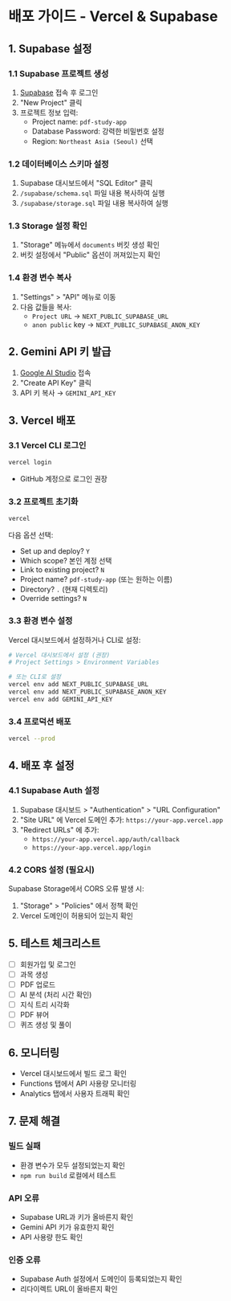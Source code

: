 # 배포 가이드 - Vercel & Supabase

## 1. Supabase 설정

### 1.1 Supabase 프로젝트 생성
1. [Supabase](https://supabase.com) 접속 후 로그인
2. "New Project" 클릭
3. 프로젝트 정보 입력:
   - Project name: `pdf-study-app`
   - Database Password: 강력한 비밀번호 설정
   - Region: `Northeast Asia (Seoul)` 선택

### 1.2 데이터베이스 스키마 설정
1. Supabase 대시보드에서 "SQL Editor" 클릭
2. `/supabase/schema.sql` 파일 내용 복사하여 실행
3. `/supabase/storage.sql` 파일 내용 복사하여 실행

### 1.3 Storage 설정 확인
1. "Storage" 메뉴에서 `documents` 버킷 생성 확인
2. 버킷 설정에서 "Public" 옵션이 꺼져있는지 확인

### 1.4 환경 변수 복사
1. "Settings" > "API" 메뉴로 이동
2. 다음 값들을 복사:
   - `Project URL` → `NEXT_PUBLIC_SUPABASE_URL`
   - `anon public` key → `NEXT_PUBLIC_SUPABASE_ANON_KEY`

## 2. Gemini API 키 발급
1. [Google AI Studio](https://makersuite.google.com/app/apikey) 접속
2. "Create API Key" 클릭
3. API 키 복사 → `GEMINI_API_KEY`

## 3. Vercel 배포

### 3.1 Vercel CLI 로그인
```bash
vercel login
```
- GitHub 계정으로 로그인 권장

### 3.2 프로젝트 초기화
```bash
vercel
```
다음 옵션 선택:
- Set up and deploy? `Y`
- Which scope? 본인 계정 선택
- Link to existing project? `N`
- Project name? `pdf-study-app` (또는 원하는 이름)
- Directory? `.` (현재 디렉토리)
- Override settings? `N`

### 3.3 환경 변수 설정
Vercel 대시보드에서 설정하거나 CLI로 설정:

```bash
# Vercel 대시보드에서 설정 (권장)
# Project Settings > Environment Variables

# 또는 CLI로 설정
vercel env add NEXT_PUBLIC_SUPABASE_URL
vercel env add NEXT_PUBLIC_SUPABASE_ANON_KEY
vercel env add GEMINI_API_KEY
```

### 3.4 프로덕션 배포
```bash
vercel --prod
```

## 4. 배포 후 설정

### 4.1 Supabase Auth 설정
1. Supabase 대시보드 > "Authentication" > "URL Configuration"
2. "Site URL" 에 Vercel 도메인 추가: `https://your-app.vercel.app`
3. "Redirect URLs" 에 추가:
   - `https://your-app.vercel.app/auth/callback`
   - `https://your-app.vercel.app/login`

### 4.2 CORS 설정 (필요시)
Supabase Storage에서 CORS 오류 발생 시:
1. "Storage" > "Policies" 에서 정책 확인
2. Vercel 도메인이 허용되어 있는지 확인

## 5. 테스트 체크리스트
- [ ] 회원가입 및 로그인
- [ ] 과목 생성
- [ ] PDF 업로드
- [ ] AI 분석 (처리 시간 확인)
- [ ] 지식 트리 시각화
- [ ] PDF 뷰어
- [ ] 퀴즈 생성 및 풀이

## 6. 모니터링
- Vercel 대시보드에서 빌드 로그 확인
- Functions 탭에서 API 사용량 모니터링
- Analytics 탭에서 사용자 트래픽 확인

## 7. 문제 해결

### 빌드 실패
- 환경 변수가 모두 설정되었는지 확인
- `npm run build` 로컬에서 테스트

### API 오류
- Supabase URL과 키가 올바른지 확인
- Gemini API 키가 유효한지 확인
- API 사용량 한도 확인

### 인증 오류
- Supabase Auth 설정에서 도메인이 등록되었는지 확인
- 리다이렉트 URL이 올바른지 확인